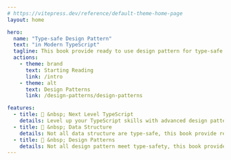 ```yaml
---
# https://vitepress.dev/reference/default-theme-home-page
layout: home

hero:
  name: "Type-safe Design Pattern"
  text: "in Modern TypeScript"
  tagline: This book provide ready to use design pattern for type-safe approach in modern typescript <br />by Thada Wangthammang
  actions:
    - theme: brand
      text: Starting Reading
      link: /intro
    - theme: alt
      text: Design Patterns
      link: /design-patterns/design-patterns

features:
  - title: 🎉 &nbsp; Next Level TypeScript 
    details: Level up your TypeScript skills with advanced design patterns and best practices
  - title: 💪 &nbsp; Data Structure 
    details: Not all data structure are type-safe, this book provide ready to use data structure for type-safe approach
  - title: 🎨 &nbsp; Design Patterns 
    details: Not all design pattern meet type-safety, this book provide ready to use design pattern for type-safe approach
---
```


